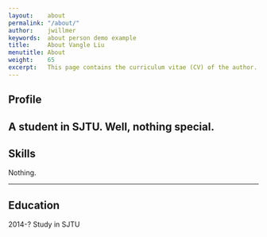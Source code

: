 ```yaml
---
layout:    about
permalink: "/about/"
author:    jwillmer
keywords:  about person demo example
title:     About Vangle Liu
menutitle: About
weight:    65
excerpt:   This page contains the curriculum vitae (CV) of the author.
---
```


## Profile

A student in SJTU. Well, nothing special.
---

## Skills

Nothing.

---

## Education

2014-? Study in SJTU